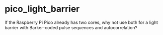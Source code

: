 # pico_light_barrier
If the Raspberry Pi Pico already has two cores, why not use both for a light barrier with Barker-coded pulse sequences and autocorrelation?
